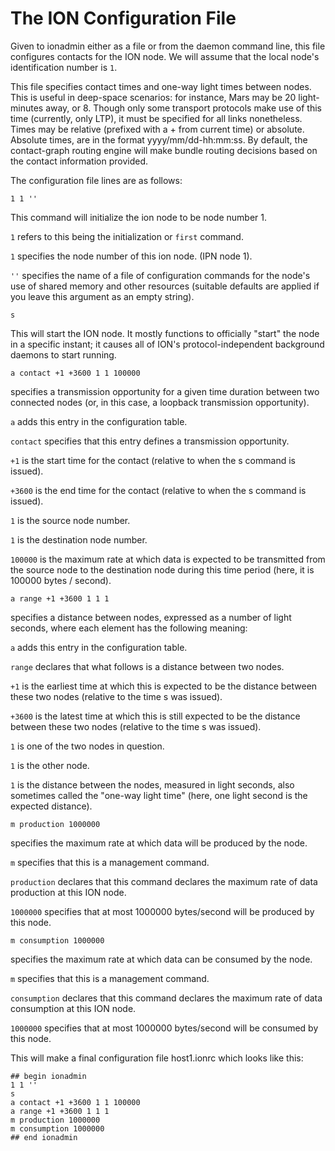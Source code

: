 # The ION Configuration File

Given to ionadmin either as a file or from the daemon command line, this file configures contacts for the ION node. We will assume that the local node's identification number is `1`.

This file specifies contact times and one-way light times between nodes. This is useful in deep-space scenarios: for instance, Mars may be 20 light-minutes away, or 8. Though only some transport protocols make use of this time (currently, only LTP), it must be specified for all links nonetheless. Times may be relative (prefixed with a + from current time) or absolute. Absolute times, are in the format yyyy/mm/dd-hh:mm:ss. By default, the contact-graph routing engine will make bundle routing decisions based on the contact information provided.

The configuration file lines are as follows:

````
1 1 ''
````

This command will initialize the ion node to be node number 1.

`1` refers to this being the initialization or `first` command.

`1` specifies the node number of this ion node. (IPN node 1).

`''` specifies the name of a file of configuration commands for the node's use of shared memory and other resources (suitable defaults are applied if you leave this argument as an empty string).

`s`

This will start the ION node. It mostly functions to officially "start" the node in a specific instant; it causes all of ION's protocol-independent background daemons to start running.

````
a contact +1 +3600 1 1 100000
````

specifies a transmission opportunity for a given time duration between two connected nodes (or, in this case, a loopback transmission opportunity).

`a` adds this entry in the configuration table.

`contact` specifies that this entry defines a transmission opportunity.

`+1` is the start time for the contact (relative to when the s command is issued).

`+3600` is the end time for the contact (relative to when the s command is issued).

`1` is the source node number.

`1` is the destination node number.

`100000` is the maximum rate at which data is expected to be transmitted from the source node to the destination node during this time period (here, it is 100000 bytes / second).

````
a range +1 +3600 1 1 1
````

specifies a distance between nodes, expressed as a number of light seconds, where each element has the following meaning:

`a` adds this entry in the configuration table.

`range` declares that what follows is a distance between two nodes.

`+1` is the earliest time at which this is expected to be the distance between these two nodes (relative to the time s was issued).

`+3600` is the latest time at which this is still expected to be the distance between these two nodes (relative to the time s was issued).

`1` is one of the two nodes in question.

`1` is the other node.

`1` is the distance between the nodes, measured in light seconds, also sometimes called the "one-way light time" (here, one light second is the expected distance).

````
m production 1000000
````

specifies the maximum rate at which data will be produced by the node.

`m` specifies that this is a management command.

`production` declares that this command declares the maximum rate of data production at this ION node.

`1000000` specifies that at most 1000000 bytes/second will be produced by this node.

````
m consumption 1000000
````

specifies the maximum rate at which data can be consumed by the node.

`m` specifies that this is a management command.

`consumption` declares that this command declares the maximum rate of data consumption at this ION node.

`1000000` specifies that at most 1000000 bytes/second will be consumed by this node.

This will make a final configuration file host1.ionrc which looks like this:

````
## begin ionadmin
1 1 ''
s
a contact +1 +3600 1 1 100000
a range +1 +3600 1 1 1
m production 1000000
m consumption 1000000
## end ionadmin
````
